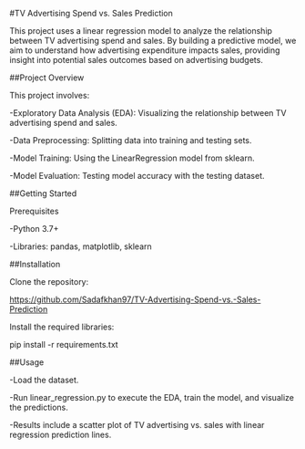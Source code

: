 #TV Advertising Spend vs. Sales Prediction

This project uses a linear regression model to analyze the relationship between TV advertising spend and sales. By building a predictive model, we aim to understand how advertising expenditure impacts sales, providing insight into potential sales outcomes based on advertising budgets.

##Project Overview

This project involves:

-Exploratory Data Analysis (EDA): Visualizing the relationship between TV advertising spend and sales.

-Data Preprocessing: Splitting data into training and testing sets.

-Model Training: Using the LinearRegression model from sklearn.

-Model Evaluation: Testing model accuracy with the testing dataset.

##Getting Started

Prerequisites

-Python 3.7+

-Libraries: pandas, matplotlib, sklearn

##Installation

Clone the repository:

https://github.com/Sadafkhan97/TV-Advertising-Spend-vs.-Sales-Prediction

Install the required libraries:

pip install -r requirements.txt

##Usage

-Load the dataset.

-Run linear_regression.py to execute the EDA, train the model, and visualize the predictions.

-Results include a scatter plot of TV advertising vs. sales with linear regression prediction lines.
